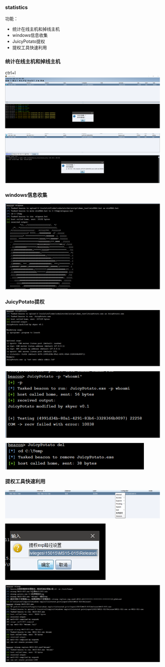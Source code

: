 ### statistics ###
功能：
* 统计在线主机和掉线主机
* windows信息收集
* JuicyPotato提权
* 提权工具快速利用

### 统计在线主机和掉线主机 ###
ctrl+l
![](images/image.png)

![](images/beaconfailed.png)

### windows信息收集 ###
![](images/information.png)

### JuicyPotato提权 ###
![](images/potato.png)

![](images/potato2.png)

![](images/potatodel.png)

### 提权工具快速利用 ###
![](images/img.png)

![](images/setpath.png)

![](images/winexp.png)
